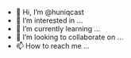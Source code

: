 - 👋 Hi, I’m @huniqcast
- 👀 I’m interested in ...
- 🌱 I’m currently learning ...
- 💞️ I’m looking to collaborate on ...
- 📫 How to reach me ...

<!---
huniqcast/huniqcast is a ✨ special ✨ repository because its `README.md` (this file) appears on your GitHub profile.
You can click the Preview link to take a look at your changes.
--->
